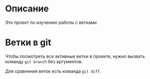 # Описание

Это проект по изучению работы с ветками

# Ветки в git

Чтобы посмотреть все активные ветки в проекте, нужно вызвать команду `git branch` без аргументов.

Для сравнения веток есть команда `git diff`. 
